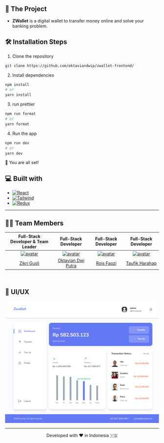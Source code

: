 ## 📝 The Project

 <p>
   <ul>
     <li><strong>ZWallet</strong> is a digital wallet to transfer money online and solve your banking problem.</li>
   </ul>
 </p>
 
 </p>

## 🛠️ Installation Steps

1. Clone the repository

```bash
git clone https://github.com/oktaviandwip/zwallet-frontend/
```

2. Install dependencies

```bash
npm install
# or
yarn install
```

3. run prettier

```bash
npm run format
# or
yarn format
```

4. Run the app

```bash
npm run dev
# or
yarn dev
```

🌟 You are all set!

## 💻 Built with

- [![React][React.js]][React-url]
- [![Tailwind][Tailwind-CSS]][Tailwind-url]
- [![Redux][Redux]][Redux-url]

<hr>

## 👨‍💻 Team Members

| **Full-Stack Developer & Team Leader** | **Full-Stack Developer** | **Full-Stack Developer** | **Full-Stack Developer** |
|:--------------------------------------:|:------------------------:|:------------------------:|:------------------------:|
| [<img src="https://avatars.githubusercontent.com/u/154682211?v=4" alt="avatar" width="96" height="96">](https://github.com/guslizikri) | [<img src="https://avatars.githubusercontent.com/u/139100874?v=4" alt="avatar" width="96" height="96">](https://github.com/oktaviandwip) | [<img src="https://avatars.githubusercontent.com/u/67546196?v=4" alt="avatar" width="96" height="96">](https://github.com/Roisfaozi) | [<img src="https://avatars.githubusercontent.com/u/63093816?v=4" alt="avatar" width="96" height="96">](https://github.com/taufikharahap) |
| [Zikri Gusli](https://github.com/guslizikri) | [Oktavian Dwi Putra](https://github.com/oktaviandwip) | [Rois Faozi](https://github.com/Roisfaozi) | [Taufik Harahap](https://github.com/taufikharahap) |

<br/>

## 🎨 UI/UX

<img src="./src/assets/zwallet-dashboard.png" width="946px" alt="ZWallet dashboard" />

<hr>
<p align="center">
Developed with ❤️ in Indonesia 	🇮🇩
</p>

<!-- MARKDOWN LINKS & IMAGES -->
<!-- https://www.markdownguide.org/basic-syntax/#reference-style-links -->

[React.js]: https://img.shields.io/badge/React-20232A?style=for-the-badge&logo=react&logoColor=61DAFB
[React-url]: https://reactjs.org/
[Tailwind-CSS]: https://img.shields.io/badge/tailwindcss-%2338B2AC.svg?style=for-the-badge&logo=tailwind-css&logoColor=white
[Tailwind-url]: https://tailwindcss.com/
[Redux]: https://img.shields.io/badge/redux-%23593d88.svg?style=for-the-badge&logo=redux&logoColor=white
[Redux-url]: https://redux.js.org/
